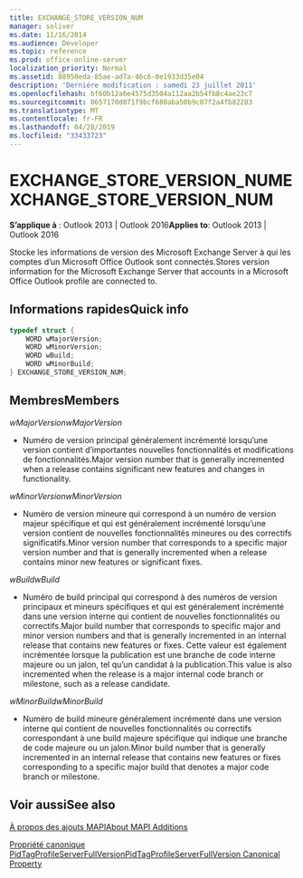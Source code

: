 ```yaml
---
title: EXCHANGE_STORE_VERSION_NUM
manager: soliver
ms.date: 11/16/2014
ms.audience: Developer
ms.topic: reference
ms.prod: office-online-server
localization_priority: Normal
ms.assetid: 88950eda-85ae-ad7a-46c6-0e1933d35e04
description: 'Derniére modification : samedi 23 juillet 2011'
ms.openlocfilehash: bf60b12a6e4575d3504a112aa2b54fb8c4ae23c7
ms.sourcegitcommit: 8657170d071f9bcf680aba50b9c07f2a4fb82283
ms.translationtype: MT
ms.contentlocale: fr-FR
ms.lasthandoff: 04/28/2019
ms.locfileid: "33433723"
---
```

# <a name="exchange_store_version_num"></a><span data-ttu-id="5d4c0-103">EXCHANGE_STORE_VERSION_NUM</span><span class="sxs-lookup"><span data-stu-id="5d4c0-103">EXCHANGE_STORE_VERSION_NUM</span></span>

  
  
<span data-ttu-id="5d4c0-104">**S’applique à** : Outlook 2013 | Outlook 2016</span><span class="sxs-lookup"><span data-stu-id="5d4c0-104">**Applies to**: Outlook 2013 | Outlook 2016</span></span> 
  
<span data-ttu-id="5d4c0-105">Stocke les informations de version des Microsoft Exchange Server à qui les comptes d’un Microsoft Office Outlook sont connectés.</span><span class="sxs-lookup"><span data-stu-id="5d4c0-105">Stores version information for the Microsoft Exchange Server that accounts in a Microsoft Office Outlook profile are connected to.</span></span>
  
## <a name="quick-info"></a><span data-ttu-id="5d4c0-106">Informations rapides</span><span class="sxs-lookup"><span data-stu-id="5d4c0-106">Quick info</span></span>

```cpp
typedef struct { 
    WORD wMajorVersion; 
    WORD wMinorVersion; 
    WORD wBuild; 
    WORD wMinorBuild; 
} EXCHANGE_STORE_VERSION_NUM; 

```

## <a name="members"></a><span data-ttu-id="5d4c0-107">Membres</span><span class="sxs-lookup"><span data-stu-id="5d4c0-107">Members</span></span>

 <span data-ttu-id="5d4c0-108">_wMajorVersion_</span><span class="sxs-lookup"><span data-stu-id="5d4c0-108">_wMajorVersion_</span></span>
  
- <span data-ttu-id="5d4c0-109">Numéro de version principal généralement incrémenté lorsqu’une version contient d’importantes nouvelles fonctionnalités et modifications de fonctionnalités.</span><span class="sxs-lookup"><span data-stu-id="5d4c0-109">Major version number that is generally incremented when a release contains significant new features and changes in functionality.</span></span>
    
 <span data-ttu-id="5d4c0-110">_wMinorVersion_</span><span class="sxs-lookup"><span data-stu-id="5d4c0-110">_wMinorVersion_</span></span>
  
- <span data-ttu-id="5d4c0-111">Numéro de version mineure qui correspond à un numéro de version majeur spécifique et qui est généralement incrémenté lorsqu’une version contient de nouvelles fonctionnalités mineures ou des correctifs significatifs.</span><span class="sxs-lookup"><span data-stu-id="5d4c0-111">Minor version number that corresponds to a specific major version number and that is generally incremented when a release contains minor new features or significant fixes.</span></span>
    
 <span data-ttu-id="5d4c0-112">_wBuild_</span><span class="sxs-lookup"><span data-stu-id="5d4c0-112">_wBuild_</span></span>
  
- <span data-ttu-id="5d4c0-113">Numéro de build principal qui correspond à des numéros de version principaux et mineurs spécifiques et qui est généralement incrémenté dans une version interne qui contient de nouvelles fonctionnalités ou correctifs.</span><span class="sxs-lookup"><span data-stu-id="5d4c0-113">Major build number that corresponds to specific major and minor version numbers and that is generally incremented in an internal release that contains new features or fixes.</span></span> <span data-ttu-id="5d4c0-114">Cette valeur est également incrémentée lorsque la publication est une branche de code interne majeure ou un jalon, tel qu’un candidat à la publication.</span><span class="sxs-lookup"><span data-stu-id="5d4c0-114">This value is also incremented when the release is a major internal code branch or milestone, such as a release candidate.</span></span>
    
 <span data-ttu-id="5d4c0-115">_wMinorBuild_</span><span class="sxs-lookup"><span data-stu-id="5d4c0-115">_wMinorBuild_</span></span>
  
- <span data-ttu-id="5d4c0-116">Numéro de build mineure généralement incrémenté dans une version interne qui contient de nouvelles fonctionnalités ou correctifs correspondant à une build majeure spécifique qui indique une branche de code majeure ou un jalon.</span><span class="sxs-lookup"><span data-stu-id="5d4c0-116">Minor build number that is generally incremented in an internal release that contains new features or fixes corresponding to a specific major build that denotes a major code branch or milestone.</span></span>
    
## <a name="see-also"></a><span data-ttu-id="5d4c0-117">Voir aussi</span><span class="sxs-lookup"><span data-stu-id="5d4c0-117">See also</span></span>



[<span data-ttu-id="5d4c0-118">À propos des ajouts MAPI</span><span class="sxs-lookup"><span data-stu-id="5d4c0-118">About MAPI Additions</span></span>](about-mapi-additions.md)
  
[<span data-ttu-id="5d4c0-119">Propriété canonique PidTagProfileServerFullVersion</span><span class="sxs-lookup"><span data-stu-id="5d4c0-119">PidTagProfileServerFullVersion Canonical Property</span></span>](pidtagprofileserverfullversion-canonical-property.md)

